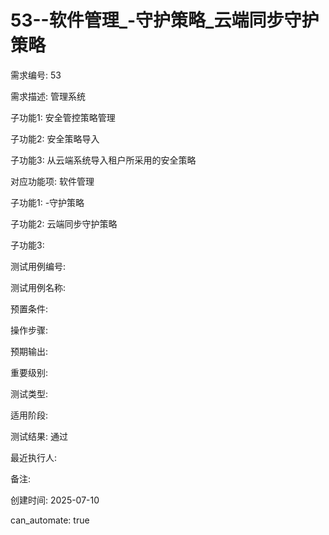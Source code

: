 # 53--软件管理_-守护策略_云端同步守护策略

需求编号: 53

需求描述: 管理系统

子功能1: 安全管控策略管理

子功能2: 安全策略导入

子功能3: 从云端系统导入租户所采用的安全策略


对应功能项: 软件管理

子功能1: -守护策略

子功能2: 云端同步守护策略

子功能3: 


测试用例编号: 

测试用例名称: 

预置条件:


操作步骤:


预期输出:


重要级别: 

测试类型: 

适用阶段: 

测试结果: 通过

最近执行人: 

备注: 

创建时间: 2025-07-10

can_automate: true

